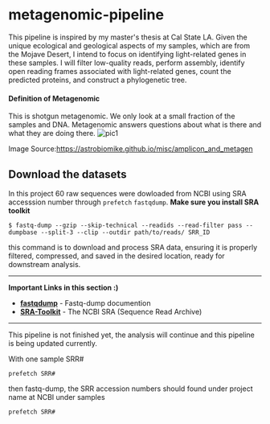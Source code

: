 

# metagenomic-pipeline
This pipeline is inspired by my master's thesis at Cal State LA. Given the unique ecological and geological aspects of my samples, which are from the Mojave Desert, I intend to focus on identifying light-related genes in these samples. I will filter low-quality reads, perform assembly, identify open reading frames associated with light-related genes, count the predicted proteins, and construct a phylogenetic tree.


#### Definition of Metagenomic 
This is shotgun metagenomic. We only look at a small fraction of the samples and DNA. 
Metagenomic answers questions about what is there and what they are doing there. 
![pic1](https://github.com/sheewani/metagenomic-pipeline/blob/cbfb50041d47373acf04fafa330854e710873e5d/Screenshot%202025-01-15%20at%209.44.24%E2%80%AFAM.png)


Image Source:https://astrobiomike.github.io/misc/amplicon_and_metagen

## Download the datasets
In this project 60 raw sequences were dowloaded from NCBI using SRA accesssion number through `prefetch`  `fastqdump`. 
**Make sure you install SRA toolkit**


   
    $ fastq-dump --gzip --skip-technical --readids --read-filter pass --dumpbase --split-3 --clip --outdir path/to/reads/ SRR_ID

this command is to download and process SRA data, ensuring it is properly filtered, compressed, and saved in the desired location, ready for downstream analysis.

---
__Important Links in this section :)__

- __[fastqdump](https://rnnh.github.io/bioinfo-notebook/docs/fastq-dump.html)__ - Fastq-dump documention
- __[SRA-Toolkit](https://github.com/ncbi/sra-tools)__ - The NCBI SRA (Sequence Read Archive)

---

This pipeline is not finished yet, the analysis will continue and this pipeline is being updated currently. 


With one sample SRR# 
```
prefetch SRR#
```
then fastq-dump, the SRR accession numbers should found under project name at NCBI under samples 
```
prefetch SRR#
```